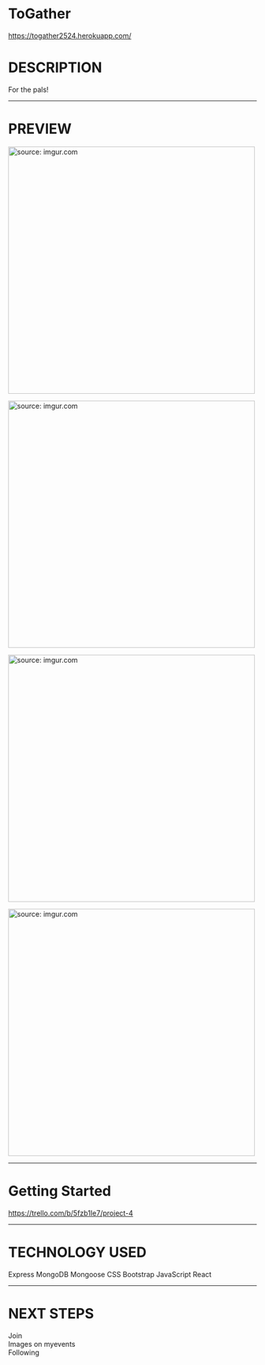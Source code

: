 # ToGather

https://togather2524.herokuapp.com/

# DESCRIPTION

For the pals! 

____

# PREVIEW 

<a href="https://imgur.com/QsOwurq"><img src="https://i.imgur.com/QsOwurq.png" title="source: imgur.com" height= 500px width= 500px/></a>

<a href="https://imgur.com/latGO4K"><img src="https://i.imgur.com/latGO4K.png" title="source: imgur.com" height= 500px width= 500px/></a>

<a href="https://imgur.com/gqcikFQ"><img src="https://i.imgur.com/gqcikFQ.png" title="source: imgur.com" height= 500px width= 500px/></a>

<a href="https://imgur.com/lOxOnoG"><img src="https://i.imgur.com/lOxOnoG.png" title="source: imgur.com" height= 500px width= 500px /></a>


____

# Getting Started

https://trello.com/b/5fzb1Ie7/project-4

____

# TECHNOLOGY USED

Express
MongoDB
Mongoose 
CSS
Bootstrap
JavaScript 
React


____
# NEXT STEPS 

Join <br>
Images on myevents <br>
Following